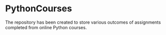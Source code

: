 # PythonCourses
The repository has been created to store various outcomes of assignments completed from online Python courses.
